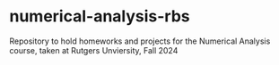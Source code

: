 # numerical-analysis-rbs
Repository to hold homeworks and projects for the Numerical Analysis course, taken at Rutgers Unviersity, Fall 2024
